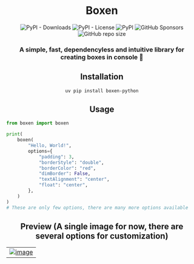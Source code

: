 <div align="center">
    <h1>Boxen</h1>
    <div>
        <img alt="PyPI - Downloads" src="https://img.shields.io/pypi/dd/boxen-python">
        <img alt="PyPI - License" src="https://img.shields.io/pypi/l/boxen-python">
        <img alt="PyPI" src="https://img.shields.io/pypi/v/boxen-python">
        <img alt="GitHub Sponsors" src="https://img.shields.io/github/sponsors/itsmeadarsh2008">
        <img alt="GitHub repo size" src="https://img.shields.io/github/repo-size/itsmeadarsh2008/boxen">
    </div>
</div>

<h3 align="center">
    A simple, fast, dependencyless and intuitive library for creating boxes in console 🎁
</h3>
<h2 align="center">Installation</h2>
<p align="center">
    <code>uv pip install boxen-python</code>
</p>

<h2 align="center">Usage</h2>

```python
from boxen import boxen

print(
    boxen(
        "Hello, World!",
        options={
            "padding": 3,
            "borderStyle": "double",
            "borderColor": "red",
            "dimBorder": False,
            "textAlignment": "center",
            "float": "center",
        },
    )
)
# These are only few options, there are many more options available
```


<h2 align="center">Preview (A single image for now, there are several options for customization)</h2>
<table align="center">
    <tr>
        <td>
            <a href="https://ibb.co/GVTHY4F"><img src="https://i.ibb.co/LC5NjXv/image.png" alt="image" border="0"></a>
        </td>
    </tr>
</table>